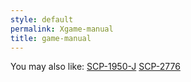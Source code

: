 ```yaml
---
style: default
permalink: Xgame-manual
title: game-manual
---
```

You may also like:
[SCP-1950-J](http://scp-wiki.net/scp-1950-j)
[SCP-2776](http://scp-wiki.net/scp-2776)